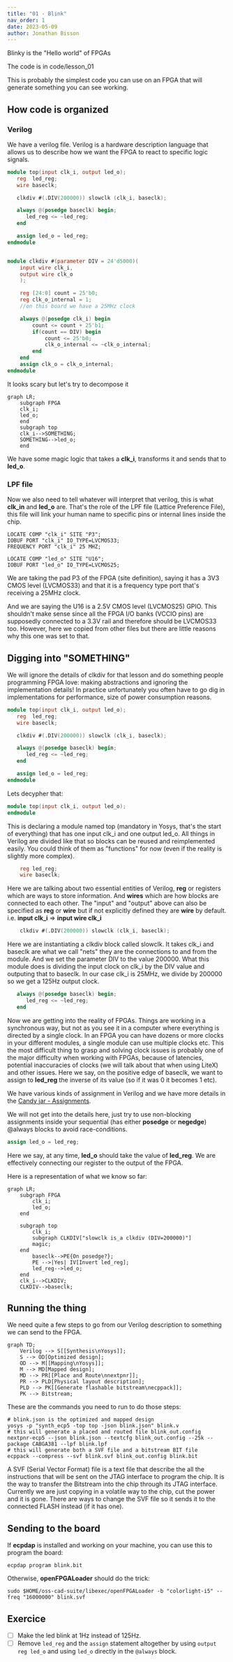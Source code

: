 ```yaml
---
title: "01 - Blink"
nav_order: 1
date: 2023-05-09
author: Jonathan Bisson
---
```


Blinky is the "Hello world" of FPGAs

The code is in code/lesson_01

This is probably the simplest code you can use on an FPGA that will generate something you can see working.

## How code is organized
### Verilog
We have a verilog file. Verilog is a hardware description language that allows us to describe how we want the FPGA to react to specific logic signals.
```verilog
module top(input clk_i, output led_o);
   reg  led_reg;
   wire baseclk;

   clkdiv #(.DIV(200000)) slowclk (clk_i, baseclk);

   always @(posedge baseclk) begin;
      led_reg <= ~led_reg;
   end

   assign led_o = led_reg;
endmodule


module clkdiv #(parameter DIV = 24'd5000)(
    input wire clk_i,
    output wire clk_o
    );

    reg [24:0] count = 25'b0;
    reg clk_o_internal = 1;
    //on this board we have a 25MHz clock

    always @(posedge clk_i) begin
        count <= count + 25'b1;
        if(count == DIV) begin
            count <= 25'b0;
            clk_o_internal <= ~clk_o_internal;
        end
    end
    assign clk_o = clk_o_internal;
endmodule
```

It looks scary but let's try to decompose it

```mermaid { align="center" zoom="true" }
graph LR;
    subgraph FPGA
    clk_i;
    led_o;
    end
    subgraph top
    clk_i-->SOMETHING;
    SOMETHING-->led_o;
    end
```
We have some magic logic that takes a **clk_i**, transforms it and sends that to **led_o**.

### LPF file

Now we also need to tell whatever will interpret that verilog, this is what **clk_in** and **led_o** are. That's the role of the LPF file (Lattice Preference File), this file will link your human name to specific pins or internal lines inside the chip.

```
LOCATE COMP "clk_i" SITE "P3";
IOBUF PORT "clk_i" IO_TYPE=LVCMOS33;
FREQUENCY PORT "clk_i" 25 MHZ;

LOCATE COMP "led_o" SITE "U16";
IOBUF PORT "led_o" IO_TYPE=LVCMOS25;
```

We are taking the pad P3 of the FPGA (site definition), saying it has a 3V3 CMOS level (LVCMOS33) and that it is a frequency type port that's receiving a 25MHz clock.

And we are saying the U16 is a 2.5V CMOS level (LVCMOS25) GPIO. This shouldn't make sense since all the FPGA I/O banks (VCCIO pins) are supposedly connected to a 3.3V rail and therefore should be LVCMOS33 too. However, here we copied from other files but there are little reasons why this one was set to that.

## Digging into "SOMETHING"
We will ignore the details of clkdiv for that lesson and do something people programming FPGA love: making abstractions and ignoring the implementation details! In practice unfortunately you often have to go dig in implementations for performance, size of power consumption reasons.

```verilog
module top(input clk_i, output led_o);
   reg  led_reg;
   wire baseclk;

   clkdiv #(.DIV(200000)) slowclk (clk_i, baseclk);

   always @(posedge baseclk) begin;
      led_reg <= ~led_reg;
   end

   assign led_o = led_reg;
endmodule
```

Lets decypher that:
```verilog
module top(input clk_i, output led_o);
endmodule
```

This is declaring a module named top (mandatory in Yosys, that's the start of everything) that has one input clk_i and one output led_o. All things in Verilog are divided like that so blocks can be reused and reimplemented easily. You could think of them as "functions" for now (even if the reality is slightly more complex).

```verilog
    reg led_reg;
    wire baseclk;
```

Here we are talking about two essential entities of Verilog, **reg** or registers which are ways to store information.
And **wires** which are how blocks are connected to each other.
The "input" and "output" above can also be specified as **reg** or **wire** but if not explicitly defined they are **wire** by default.  i.e. **input clk_i** => **input wire clk_i**

```verilog
    clkdiv #(.DIV(200000)) slowclk (clk_i, baseclk);
```

Here we are instantiating a clkdiv block called slowclk. It takes clk_i and baseclk are what we call "nets" they are the connections to and from the module. And we set the parameter DIV to the value 200000. What this module does is dividing the input clock on clk_i by the DIV value and outputing that to baseclk. In our case clk_i is 25MHz, we divide by 200000 so we get a 125Hz output clock.

```verilog
   always @(posedge baseclk) begin;
      led_reg <= ~led_reg;
   end
```

Now we are getting into the reality of FPGAs. Things are working in a synchronous way, but not as you see it in a computer where everything is directed by a single clock. In an FPGA you can have dozens or more clocks in your different modules, a single module can use multiple clocks etc. This the most difficult thing to grasp and solving clock issues is probably one of the major difficulty when working with FPGAs, because of latencies, potential inaccuracies of clocks (we will talk about that when using LiteX) and other issues.
Here we say, on the positive edge of baseclk, we want to assign to **led_reg** the inverse of its value (so if it was 0 it becomes 1 etc).

We have various kinds of assignment in Verilog and we have more details in the [Candy jar - Assignments](../../candyjar/assignments).


We will not get into the details here, just try to use non-blocking assignments inside your sequential (has either **posedge** or **negedge**) @always blocks to avoid race-conditions. 

```verilog
assign led_o = led_reg;
```

Here we say, at any time, **led_o** should take the value of **led_reg**. We are effectively connecting our register to the output of the FPGA.

Here is a representation of what we know so far:
```mermaid { align="center" zoom="true" }
graph LR;
    subgraph FPGA
    	clk_i;
    	led_o;
    end
    
    subgraph top
    	clk_i;
    	subgraph CLKDIV["slowclk is_a clkdiv (DIV=200000)"]
    	magic;
    end
		baseclk-->PE{On posedge?};
		PE -->|Yes| IV[Invert led_reg];	
    	led_reg-->led_o;
    end
    clk_i-->CLKDIV;
    CLKDIV-->baseclk;
```

## Running the thing
We need quite a few steps to go from our Verilog description to something we can send to the FPGA.
```mermaid { align="center" zoom="true" }
graph TD;
	Verilog --> S[[Synthesis\nYosys]];
	S --> OD[Optimized design];
    OD --> M[[Mapping\nYosys]];
    M --> MD[Mapped design];
    MD --> PR[[Place and Route\nnextpnr]];
    PR --> PLD[Physical layout description];
    PLD --> PK[[Generate flashable bitstream\necppack]];
    PK --> Bitstream;
```

These are the commands you need to run to do those steps:
```shell
# blink.json is the optimized and mapped design
yosys -p "synth_ecp5 -top top -json blink.json" blink.v
# this will generate a placed and routed file blink_out.config
nextpnr-ecp5 --json blink.json --textcfg blink_out.config --25k --package CABGA381 --lpf blink.lpf
# this will generate both a SVF file and a bitstream BIT file
ecppack --compress --svf blink.svf blink_out.config blink.bit
```

A SVF (Serial Vector Format) file is a text file that describe the all the instructions that will be sent on the JTAG interface to program the chip. It is the way to transfer the Bitstream into the chip through its JTAG interface. 
Currently we are just copying in a volatile way to the chip, cut the power and it is gone. There are ways to change the SVF file so it sends it to the connected FLASH instead (if it has one).

## Sending to the board

If **ecpdap** is installed and working on your machine, you can use this to program the board:
```shell
ecpdap program blink.bit
```

Otherwise, **openFPGALoader** should do the trick:
```shell
sudo $HOME/oss-cad-suite/libexec/openFPGALoader -b "colorlight-i5" --freq "16000000" blink.svf
```


## Exercice
- [ ] Make the led blink at 1Hz instead of 125Hz.
- [ ] Remove `led_reg` and the `assign` statement altogether by using `output reg led_o` and using `led_o` directly in the `@always` block.
